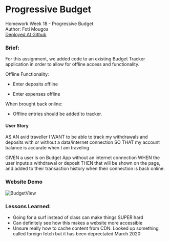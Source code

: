 # Progressive Budget
Homework Week 18 - Progressive Budget<br>
Author: Foti Mougos<br>
[Deployed At Github](https://foteye.github.io/Wk18-ProgressiveBudget/ "Deployed at Github")

### Brief:
For this assignment, we added code to an existing Budget Tracker application in order to allow for offline access and functionality.

Offline Functionality:

  * Enter deposits offline

  * Enter expenses offline

When brought back online:

  * Offline entries should be added to tracker.

#### User Story
AS AN avid traveller
I WANT to be able to track my withdrawals and deposits with or without a data/internet connection
SO THAT my account balance is accurate when I am traveling

GIVEN a user is on Budget App without an internet connection
WHEN the user inputs a withdrawal or deposit
THEN that will be shown on the page, and added to their transaction history when their connection is back online.

### Website Demo
![BudgetView](img/demo.png "Budget View")

### Lessons Learned:

 * Going for a surf instead of class can make things SUPER hard
 * Can definitely see how this makes a website more accessible
 * Unsure really how to cache content from CDN. Looked up something called foreign fetch but it has been deprectated March 2020

